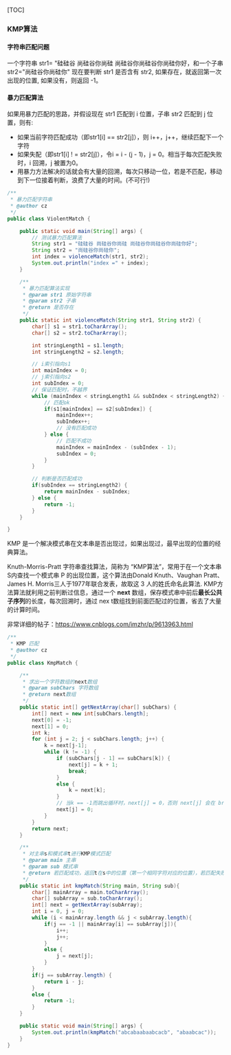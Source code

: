 [TOC]

### KMP算法

#### 字符串匹配问题

一个字符串 str1= "硅硅谷 尚硅谷你尚硅 尚硅谷你尚硅谷你尚硅你好，和一个子串 str2="尚硅谷你尚硅你"
现在要判断 str1 是否含有 str2, 如果存在，就返回第一次出现的位置, 如果没有，则返回 -1。

#### 暴力匹配算法

如果用暴力匹配的思路，并假设现在 str1 匹配到 i 位置，子串 str2 匹配到 j 位置，则有:

- 如果当前字符匹配成功（即str1[i] == str2[j]），则 i++，j++，继续匹配下一个字符
- 如果失配（即str1[i] ! = str2[j]），令i = i - (j - 1)，j = 0。相当于每次匹配失败时，i 回溯，j 被置为0。
- 用暴力方法解决的话就会有大量的回溯，每次只移动一位，若是不匹配，移动到下一位接着判断，浪费了大量的时间。(不可行!)

```java
/**
 * 暴力匹配字符串
 * @author cz
 */
public class ViolentMatch {

    public static void main(String[] args) {
        // 测试暴力匹配算法
        String str1 = "硅硅谷 尚硅谷你尚硅 尚硅谷你尚硅谷你尚硅你好";
        String str2 = "尚硅谷你尚硅你";
        int index = violenceMatch(str1, str2);
        System.out.println("index =" + index);
    }

    /**
     * 暴力匹配算法实现
     * @param str1 原始字符串
     * @param str2 子串
     * @return 是否存在
     */
    public static int violenceMatch(String str1, String str2) {
        char[] s1 = str1.toCharArray();
        char[] s2 = str2.toCharArray();

        int stringLength1 = s1.length;
        int stringLength2 = s2.length;

        // i索引指向s1
        int mainIndex = 0;
        // j索引指向s2
        int subIndex = 0;
        // 保证匹配时，不越界
        while (mainIndex < stringLength1 && subIndex < stringLength2) {
            // 匹配ok
            if(s1[mainIndex] == s2[subIndex]) {
                mainIndex++;
                subIndex++;
                // 没有匹配成功
            } else {
                // 匹配不成功
                mainIndex = mainIndex - (subIndex - 1);
                subIndex = 0;
            }
        }

        // 判断是否匹配成功
        if(subIndex == stringLength2) {
            return mainIndex - subIndex;
        } else {
            return -1;
        }
    }

}
```



KMP 是一个解决模式串在文本串是否出现过，如果出现过，最早出现的位置的经典算法。

Knuth-Morris-Pratt 字符串查找算法，简称为 “KMP算法”，常用于在一个文本串S内查找一个模式串 P 的出现位置，这个算法由Donald Knuth、Vaughan Pratt、James H. Morris三人于1977年联合发表，故取这 3 人的姓氏命名此算法.
KMP方法算法就利用之前判断过信息，通过一个 **next** 数组，保存模式串中前后**最长公共子序列**的长度，每次回溯时，通过 nex t数组找到前面匹配过的位置，省去了大量的计算时间。

非常详细的帖子：https://www.cnblogs.com/imzhr/p/9613963.html

```java
/**
 * KMP 匹配
 * @author cz
 */
public class KmpMatch {

    /**
     * 求出一个字符数组的next数组
     * @param subChars 字符数组
     * @return next数组
     */
    public static int[] getNextArray(char[] subChars) {
        int[] next = new int[subChars.length];
        next[0] = -1;
        next[1] = 0;
        int k;
        for (int j = 2; j < subChars.length; j++) {
            k = next[j-1];
            while (k != -1) {
                if (subChars[j - 1] == subChars[k]) {
                    next[j] = k + 1;
                    break;
                }
                else {
                    k = next[k];
                }
                // 当k == -1而跳出循环时，next[j] = 0，否则 next[j] 会在 break 之前被赋值
                next[j] = 0;
            }
        }
        return next;
    }

    /**
     * 对主串s和模式串t进行KMP模式匹配
     * @param main 主串
     * @param sub 模式串
     * @return 若匹配成功，返回t在s中的位置（第一个相同字符对应的位置），若匹配失败，返回-1
     */
    public static int kmpMatch(String main, String sub){
        char[] mainArray = main.toCharArray();
        char[] subArray = sub.toCharArray();
        int[] next = getNextArray(subArray);
        int i = 0, j = 0;
        while (i < mainArray.length && j < subArray.length){
            if(j == -1 || mainArray[i] == subArray[j]){
                i++;
                j++;
            }
            else {
                j = next[j];
            }
        }
        if(j == subArray.length) {
            return i - j;
        }
        else {
            return -1;
        }
    }

    public static void main(String[] args) {
        System.out.println(kmpMatch("abcabaabaabcacb", "abaabcac"));   // 6
    }
}
```



